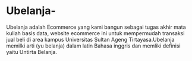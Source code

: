 # Ubelanja-
Ubelanja adalah Ecommerce yang kami bangun sebagai tugas akhir mata kuliah basis data, website ecommerce ini untuk  mempermudah transaksi jual beli di area kampus Universitas Sultan Ageng Tirtayasa.Ubelanja memilki arti (yu belanja) dalam latin Bahasa inggris dan memliki definisi yaitu Untirta Belanja.
